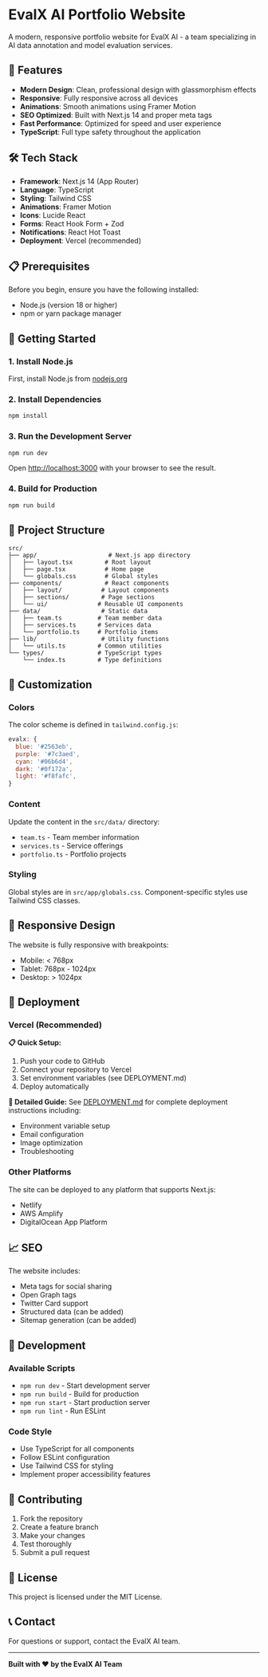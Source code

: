 # EvalX AI Portfolio Website

A modern, responsive portfolio website for EvalX AI - a team specializing in AI data annotation and model evaluation services.

## 🚀 Features

- **Modern Design**: Clean, professional design with glassmorphism effects
- **Responsive**: Fully responsive across all devices
- **Animations**: Smooth animations using Framer Motion
- **SEO Optimized**: Built with Next.js 14 and proper meta tags
- **Fast Performance**: Optimized for speed and user experience
- **TypeScript**: Full type safety throughout the application

## 🛠️ Tech Stack

- **Framework**: Next.js 14 (App Router)
- **Language**: TypeScript
- **Styling**: Tailwind CSS
- **Animations**: Framer Motion
- **Icons**: Lucide React
- **Forms**: React Hook Form + Zod
- **Notifications**: React Hot Toast
- **Deployment**: Vercel (recommended)

## 📋 Prerequisites

Before you begin, ensure you have the following installed:
- Node.js (version 18 or higher)
- npm or yarn package manager

## 🚀 Getting Started

### 1. Install Node.js

First, install Node.js from [nodejs.org](https://nodejs.org/)

### 2. Install Dependencies

```bash
npm install
```

### 3. Run the Development Server

```bash
npm run dev
```

Open [http://localhost:3000](http://localhost:3000) with your browser to see the result.

### 4. Build for Production

```bash
npm run build
```

## 📁 Project Structure

```
src/
├── app/                    # Next.js app directory
│   ├── layout.tsx         # Root layout
│   ├── page.tsx           # Home page
│   └── globals.css        # Global styles
├── components/            # React components
│   ├── layout/           # Layout components
│   ├── sections/         # Page sections
│   └── ui/              # Reusable UI components
├── data/                 # Static data
│   ├── team.ts          # Team member data
│   ├── services.ts      # Services data
│   └── portfolio.ts     # Portfolio items
├── lib/                  # Utility functions
│   └── utils.ts         # Common utilities
└── types/               # TypeScript types
    └── index.ts         # Type definitions
```

## 🎨 Customization

### Colors

The color scheme is defined in `tailwind.config.js`:

```javascript
evalx: {
  blue: '#2563eb',
  purple: '#7c3aed',
  cyan: '#06b6d4',
  dark: '#0f172a',
  light: '#f8fafc',
}
```

### Content

Update the content in the `src/data/` directory:
- `team.ts` - Team member information
- `services.ts` - Service offerings
- `portfolio.ts` - Portfolio projects

### Styling

Global styles are in `src/app/globals.css`. Component-specific styles use Tailwind CSS classes.

## 📱 Responsive Design

The website is fully responsive with breakpoints:
- Mobile: < 768px
- Tablet: 768px - 1024px
- Desktop: > 1024px

## 🚀 Deployment

### Vercel (Recommended)

**📋 Quick Setup:**
1. Push your code to GitHub
2. Connect your repository to Vercel
3. Set environment variables (see DEPLOYMENT.md)
4. Deploy automatically

**📖 Detailed Guide:**
See [DEPLOYMENT.md](./DEPLOYMENT.md) for complete deployment instructions including:
- Environment variable setup
- Email configuration
- Image optimization
- Troubleshooting

### Other Platforms

The site can be deployed to any platform that supports Next.js:
- Netlify
- AWS Amplify
- DigitalOcean App Platform

## 📈 SEO

The website includes:
- Meta tags for social sharing
- Open Graph tags
- Twitter Card support
- Structured data (can be added)
- Sitemap generation (can be added)

## 🔧 Development

### Available Scripts

- `npm run dev` - Start development server
- `npm run build` - Build for production
- `npm run start` - Start production server
- `npm run lint` - Run ESLint

### Code Style

- Use TypeScript for all components
- Follow ESLint configuration
- Use Tailwind CSS for styling
- Implement proper accessibility features

## 🤝 Contributing

1. Fork the repository
2. Create a feature branch
3. Make your changes
4. Test thoroughly
5. Submit a pull request

## 📄 License

This project is licensed under the MIT License.

## 📞 Contact

For questions or support, contact the EvalX AI team.

---

**Built with ❤️ by the EvalX AI Team**
